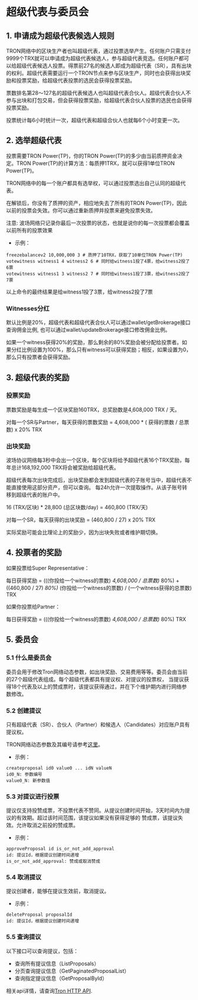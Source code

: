 # 超级代表与委员会

## 1. 申请成为超级代表候选人规则

 TRON网络中的区块生产者也叫超级代表，通过投票选举产生。任何账户只需支付9999个TRX就可以申请成为超级代表候选人，参与超级代表竞选。任何账户都可以给超级代表候选人投票。得票前27名的候选人即成为超级代表（SR），具有出块的权利。超级代表需要运行一个TRON节点来参与区块生产，同时也会获得出块奖励和投票奖励，给超级代表投票的选民会获得投票奖励。
 
 票数排名第28～127名的超级代表候选人也叫超级代表合伙人。超级代表合伙人不参与出块和打包交易，但会获得投票奖励，给超级代表合伙人投票的选民也会获得投票奖励。
 
 投票统计每6小时统计一次，超级代表和超级合伙人也就每6个小时变更一次。


## 2. 选举超级代表

 投票需要TRON Power(TP)，你的TRON Power(TP)的多少由当前质押资金决定。TRON Power(TP)的计算方法：每质押1TRX，就可以获得1单位TRON Power(TP)。

 TRON网络中的每一个账户都具有选举权，可以通过投票选出自己认同的超级代表。

 在解锁后，你没有了质押的资产，相应地失去了所有的TRON Power(TP)，因此以前的投票会失效。你可以通过重新质押并投票来避免投票失效。

注意: 波场网络只记录你最后一次投票的状态，也就是说你的每一次投票都会覆盖以前所有的投票效果

+ 示例：

```shell
freezebalancev2 10,000,000 3 # 质押了10TRX，获取了10单位TRON Power(TP)
votewitness witness1 4 witness2 6 # 同时给witness1投了4票，给witness2投了6票
votewitness witness1 3 witness2 7 # 同时给witness1投了3票，给witness2投了7票
```

以上命令的最终结果是给witness1投了3票，给witness2投了7票

### Witnesses分红

默认比例是20%，超级代表和超级代表合伙人可以通过wallet/getBrokerage接口查询佣金比例, 也可以通过wallet/updateBrokerage接口修改佣金比例。

如果一个witness获得20%的奖励，那么剩余的80%奖励会被分配给投票者。如果分红比例设置为100%，那么只有witness可以获得奖励；相反，如果设置为0，那么只有投票者会获得奖励。

## 3. 超级代表的奖励

### 投票奖励

票数奖励是每生成一个区块奖励160TRX，总奖励数是4,608,000 TRX / 天。

对每一个SR与Partner，每天获得的票数奖励 = 4,608,000 * ( 获得的票数 /  总票数) x 20%  TRX

### 出块奖励

波场协议网络每3秒中会出一个区块，每个区块将给予超级代表16个TRX奖励，每年总计168,192,000 TRX将会被奖励给超级代表。

超级代表每次出块完成后，出块奖励都会发到超级代表的子账号当中，超级代表不能直接使用这部分资产，但可以查询。 每24h允许一次提取操作。从该子账号转移到超级代表的账户中。

16 (TRX/区块) * 28,800 (总区块数/day) = 460,800 (TRX/天)

对每一个SR，每天获得的出块奖励 = (460,800 / 27) x 20%  TRX

实际奖励可能会比理论上的奖励少，因为出块失败或者维护期切换。

## 4. 投票者的奖励

如果投票给Super Representative：

每日获得奖励 =  (((你投给一个witness的票数) *4,608,000 / 总票数)* 80%) + ((460,800 / 27) *80%)* (你投给一个witness的票数) / (一个witness获得的总票数) TRX

如果你投票给Partner：

每日获得奖励 =  (((你投给一个witness的票数) *4,608,000 / 总票数)* 80%) TRX

## 5. 委员会

### 5.1 什么是委员会

委员会用于修改Tron网络动态参数，如出块奖励、交易费用等等。委员会由当前的27个超级代表组成。每个超级代表都具有提议权、对提议的投票权，
当提议获得18个代表及以上的赞成票时，该提议获得通过，并在下个维护期内进行网络参数修改。

### 5.2 创建提议

只有超级代表（SR）、合伙人（Partner）和候选人（Candidates）对应账户具有提议权。

TRON网络动态参数及其编号请参考[这里](https://tronscan.org/#/sr/committee)。

+ 示例：

```text
createproposal id0 value0 ... idN valueN
id0_N: 参数编号
value0_N: 新参数值
```


### 5.3 对提议进行投票

提议仅支持投赞成票，不投票代表不赞同。从提议创建时间开始，3天时间内为提议的有效期。超过该时间范围，该提议如果没有获得足够的
赞成票，该提议失效。允许取消之前投的赞成票。

+ 示例：

```shell
approveProposal id is_or_not_add_approval
id: 提议Id，根据提议创建时间递增
is_or_not_add_approval: 赞成或取消赞成
```

### 5.4 取消提议

提议创建者，能够在提议生效前，取消提议。

+ 示例：

```shell
deleteProposal proposalId
id: 提议Id，根据提议创建时间递增
```

### 5.5 查询提议

以下接口可以查询提议，包括：

+ 查询所有提议信息（ListProposals）
+ 分页查询提议信息（GetPaginatedProposalList）
+ 查询指定提议信息（GetProposalById）

相关api详情，请查询[Tron HTTP API](../api/http.md).
